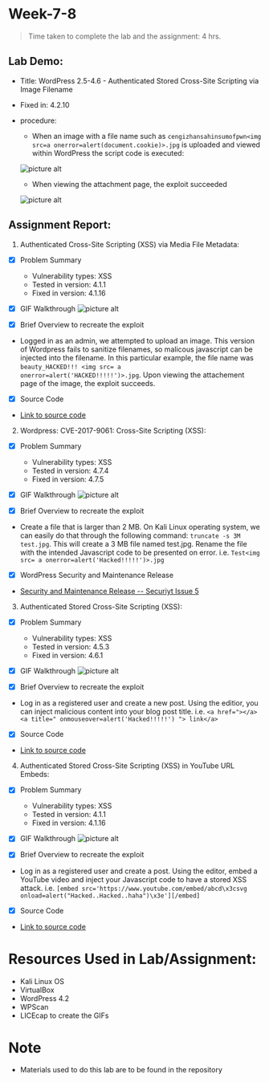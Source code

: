 # Week-7-8
> Time taken to complete the lab and the assignment: 4 hrs.

## Lab Demo:
  * Title: WordPress 2.5-4.6 - Authenticated Stored Cross-Site Scripting via Image Filename
  * Fixed in: 4.2.10
  * procedure:
    * When an image with a file name such as ```cengizhansahinsumofpwn<img src=a onerror=alert(document.cookie)>.jpg``` is uploaded and         viewed within WordPress the script code is executed:
    
    ![picture alt](https://github.com/Samuel665/Week-7-8/blob/master/Lab%20Demo%20pic%201.png "Lab Demo")
    
    * When viewing the attachment page, the exploit succeeded
    
    ![picture alt](https://github.com/Samuel665/Week-7-8/blob/master/Lab%20Demo%20pic%203.PNG "Title is optional")
    
 ## Assignment Report:
 1. Authenticated Cross-Site Scripting (XSS) via Media File Metadata:
- [x] Problem Summary
  * Vulnerability types: XSS
  * Tested in version: 4.1.1
  * Fixed in version: 4.1.16
       
- [x] GIF Walkthrough
  ![picture alt](https://github.com/Samuel665/Week-7-8/blob/master/xss2.gif "Assignment-xss1")
       
       
- [x] Brief Overview to recreate the exploit
 * Logged in as an admin, we attempted to upload an image. This version of Wordpress fails to sanitize filenames, so malicous javascript      can be injected into the filename. In this particular example, the file name was ```beauty_HACKED!!! <img src= a                          onerror=alert('HACKED!!!!!')>.jpg```. Upon viewing the attachement page of the image, the exploit succeeds.
       
       
- [x] Source Code
 * [Link to source code](https://github.com/WordPress/WordPress/commit/28f838ca3ee205b6f39cd2bf23eb4e5f52796bd7 "Link to source code")
 
 2. Wordpress: CVE-2017-9061: Cross-Site Scripting (XSS):
- [x] Problem Summary
  * Vulnerability types: XSS
  * Tested in version: 4.7.4
  * Fixed in version: 4.7.5
       
- [x] GIF Walkthrough
  ![picture alt](https://github.com/Samuel665/Week-7-8/blob/master/xss3.gif "Assignment-xss2")
       
       
- [x] Brief Overview to recreate the exploit
 * Create a file that is larger than 2 MB. On Kali Linux operating system, we can easily do that through the following command: ```truncate -s 3M test.jpg```. This will create a 3 MB file named test.jpg. Rename the file with the intended Javascript code to be presented on error. i.e. ```Test<img src= a onerror=alert('Hacked!!!!!')>.jpg```
       
       
- [x] WordPress Security and Maintenance Release
 * [Security and Maintenance Release -- Securiyt Issue 5](https://wordpress.org/news/2017/05/wordpress-4-7-5/ "Assignment-xss2")
 

 3. Authenticated Stored Cross-Site Scripting (XSS):
- [x] Problem Summary
  * Vulnerability types: XSS
  * Tested in version: 4.5.3
  * Fixed in version: 4.6.1
       
- [x] GIF Walkthrough
  ![picture alt](https://github.com/Samuel665/Week-7-8/blob/master/xss1.gif "Assignment-xss3")
       
       
- [x] Brief Overview to recreate the exploit
 * Log in as a registered user and create a new post. Using the editior, you can inject malicious content into your blog post title. i.e. ```<a href="></a><a title=" onmouseover=alert('Hacked!!!!!') "> link</a>```
       
       
- [x] Source Code
 * [Link to source code](https://core.trac.wordpress.org/changeset/33359 "Link to source code")
 
 4. Authenticated Stored Cross-Site Scripting (XSS) in YouTube URL Embeds:
- [x] Problem Summary
  * Vulnerability types: XSS
  * Tested in version: 4.1.1
  * Fixed in version: 4.1.16
       
- [x] GIF Walkthrough
  ![picture alt](https://github.com/Samuel665/Week-7-8/blob/master/xss4.gif "Assignment-xss4")
       
       
- [x] Brief Overview to recreate the exploit
 * Log in as a registered user and create a post. Using the editor, embed a YouTube video and inject your Javascript code to have a      stored XSS attack. i.e. ```[embed src='https://www.youtube.com/embed/abcd\x3csvg onload=alert("Hacked..Hacked..haha")\x3e'][/embed]```
       
       
- [x] Source Code
 * [Link to source code](https://github.com/WordPress/WordPress/commit/419c8d97ce8df7d5004ee0b566bc5e095f0a6ca8 "Link to source code")
 
 
 # Resources Used in Lab/Assignment:
 * Kali Linux OS
 * VirtualBox
 * WordPress 4.2
 * WPScan
 * LICEcap to create the GIFs
 
 # Note
 * Materials used to do this lab are to be found in the repository
 
 
 

